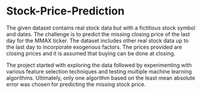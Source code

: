 # Stock-Price-Prediction


The given dataset contains real stock data but with a fictitious stock symbol and dates. The challenge is to predict the missing closing price of the last day for the MMAX ticker. The dataset includes other real stock data up to the last day to incorporate exogenous factors. The prices provided are closing prices and it is assumed that buying can be done at closing.

The project started with exploring the data followed by experimenting with various feature selection techniques and testing multiple machine learning algorithms. Ultimately, only one algorithm based on the least mean absolute error was chosen for predicting the missing stock price.
